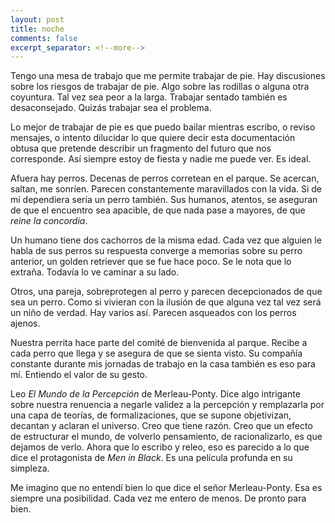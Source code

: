 ```yaml
---
layout: post
title: noche
comments: false
excerpt_separator: <!--more-->
---
```


Tengo una mesa de trabajo que me permite trabajar de pie. Hay discusiones sobre los riesgos de trabajar de pie. Algo sobre las rodillas o alguna otra coyuntura. Tal vez sea peor a la larga. Trabajar sentado también es desaconsejado. Quizás trabajar sea el problema. 

Lo mejor de trabajar de pie es que puedo bailar mientras escribo, o reviso mensajes, o intento dilucidar lo que quiere decir esta documentación obtusa que pretende describir un fragmento del futuro que nos corresponde. Así siempre estoy de fiesta y nadie me puede ver. Es ideal. 

Afuera hay perros. Decenas de perros corretean en el parque. Se acercan, saltan, me sonríen. Parecen constantemente maravillados con la vida. Si de mí dependiera sería un perro también. Sus humanos, atentos, se aseguran de que el encuentro sea apacible, de que nada pase a mayores, de que _reine la concordia_. 

Un humano tiene dos cachorros de la misma edad. Cada vez que alguien le habla de sus perros su respuesta converge a memorias sobre su perro anterior, un golden retriever que se fue hace poco. Se le nota que lo extraña. Todavía lo ve caminar a su lado.

Otros, una pareja, sobreprotegen al perro y parecen decepcionados de que sea un perro. Como si vivieran con la ilusión de que alguna vez tal vez será un niño de verdad. Hay varios así. Parecen asqueados con los perros ajenos.

Nuestra perrita hace parte del comité de bienvenida al parque. Recibe a cada perro que llega y se asegura de que se sienta visto. Su compañía constante durante mis jornadas de trabajo en la casa también es eso para mí. Entiendo el valor de su gesto. 

Leo _El Mundo de la Percepción_ de Merleau-Ponty. Dice algo intrigante sobre nuestra renuencia a negarle validez a la percepción y remplazarla por una capa de teorías, de formalizaciones, que se supone objetivizan, decantan y aclaran el universo. Creo que tiene razón. Creo que un efecto de estructurar el mundo, de volverlo pensamiento, de racionalizarlo, es que dejamos de verlo. Ahora que lo escribo y releo, eso es parecido a lo que dice el protagonista de _Men in Black_. Es una película profunda en su simpleza. 

Me imagino que no entendí bien lo que dice el señor Merleau-Ponty. Esa es siempre una posibilidad. Cada vez me entero de menos. De pronto para bien. 
